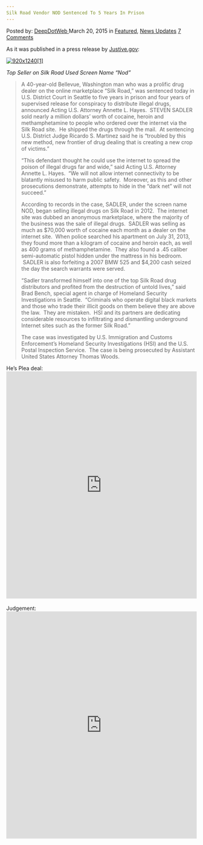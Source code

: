 ```yaml
---
Silk Road Vendor NOD Sentenced To 5 Years In Prison
---
```

<article class="post-listing post-9586 post type-post status-publish format-standard has-post-thumbnail hentry  tag-nod tag-prison tag-road tag-sentenced tag-silk tag-vendor tag-years">
<div class="post-inner">
<span>Posted by: <a href="https://www.deepdotweb.com/author/admin/" title="">DeepDotWeb </a></span>
<span>March 20, 2015</span>
<span>in <a href="https://www.deepdotweb.com/category/deepdot-news/" rel="category tag">Featured</a>, <a href="https://www.deepdotweb.com/category/news-updates/" rel="category tag">News Updates</a></span>
<span><a href="https://www.deepdotweb.com/2015/03/20/silk-road-vendor-nod-sentenced-to-5-years-in-prison/#comments">7 Comments</a></span>


<p class="node-subtitle center">As it was published in a press release by <a href="http://www.justice.gov/usao-wdwa/pr/bellevue-man-who-sold-drugs-silk-road-internet-site-sentenced-drug-distribution">Justive.gov</a>:</p>
<p class="node-subtitle center"><a href="/imgs/2015/03/920x12401.jpg"><img class="aligncenter size-full wp-image-9587" src="/imgs/2015/03/920x12401.jpg" alt="920x1240[1]" width="920" height="724" srcset="/imgs/2015/03/920x12401.jpg 920w, /imgs/2015/03/920x12401-300x236.jpg 300w" sizes="(max-width: 920px) 100vw, 920px" /></a></p>
<p class="node-subtitle center"><em>Top Seller on Silk Road Used Screen Name “Nod”</em></p>
<blockquote><p>A 40-year-old Bellevue, Washington man who was a prolific drug dealer on the online marketplace “Silk Road,” was sentenced today in U.S. District Court in Seattle to five years in prison and four years of supervised release for conspiracy to distribute illegal drugs, announced Acting U.S. Attorney Annette L. Hayes.  STEVEN SADLER sold nearly a million dollars’ worth of cocaine, heroin and methamphetamine to people who ordered over the internet via the Silk Road site.  He shipped the drugs through the mail.  At sentencing U.S. District Judge Ricardo S. Martinez said he is “troubled by this new method, new frontier of drug dealing that is creating a new crop of victims.”</p>
<p>“This defendant thought he could use the internet to spread the poison of illegal drugs far and wide,” said Acting U.S. Attorney Annette L. Hayes.  “We will not allow internet connectivity to be blatantly misused to harm public safety.  Moreover, as this and other prosecutions demonstrate, attempts to hide in the “dark net” will not succeed.”</p>
<p>According to records in the case, SADLER, under the screen name NOD, began selling illegal drugs on Silk Road in 2012.  The internet site was dubbed an anonymous marketplace, where the majority of the business was the sale of illegal drugs.  SADLER was selling as much as $70,000 worth of cocaine each month as a dealer on the internet site.  When police searched his apartment on July 31, 2013, they found more than a kilogram of cocaine and heroin each, as well as 400 grams of methamphetamine.  They also found a .45 caliber semi-automatic pistol hidden under the mattress in his bedroom.  SADLER is also forfeiting a 2007 BMW 525 and $4,200 cash seized the day the search warrants were served.</p>
<p>“Sadler transformed himself into one of the top Silk Road drug distributors and profited from the destruction of untold lives,” said Brad Bench, special agent in charge of Homeland Security Investigations in Seattle.  “Criminals who operate digital black markets and those who trade their illicit goods on them believe they are above the law.  They are mistaken.  HSI and its partners are dedicating considerable resources to infiltrating and dismantling underground Internet sites such as the former Silk Road.”</p>
<p>The case was investigated by U.S. Immigration and Customs Enforcement’s Homeland Security Investigations (HSI) and the U.S. Postal Inspection Service.  The case is being prosecuted by Assistant United States Attorney Thomas Woods.</p></blockquote>
<p>He&#8217;s Plea deal:<br />
<iframe width="100%" height="600" class="scribd_iframe_embed" src="https://www.scribd.com/embeds/225695260/content?start_page=1&amp;view_mode=scroll&amp;show_recommendations=true" data-auto-height="false" data-aspect-ratio="undefined" scrolling="no" id="doc_14296" frameborder="0"></iframe></p>
<p>Judgement:<br />
<iframe width="100%" height="600" class="scribd_iframe_embed" src="https://www.scribd.com/embeds/259369292/content?start_page=1&amp;view_mode=scroll&amp;show_recommendations=true" data-auto-height="false" data-aspect-ratio="undefined" scrolling="no" id="doc_54664" frameborder="0"></iframe></p>
</div>
<span style="display:none"> <a href="https://www.deepdotweb.com/tag/prison/" rel="tag">prison</a> <a href="https://www.deepdotweb.com/tag/road/" rel="tag">road</a> <a href="https://www.deepdotweb.com/tag/sentenced/" rel="tag">sentenced</a> <a href="https://www.deepdotweb.com/tag/silk/" rel="tag">silk</a> <a href="https://www.deepdotweb.com/tag/vendor/" rel="tag">vendor</a> <a href="https://www.deepdotweb.com/tag/years/" rel="tag">years</a></span> <span style="display:none" class="updated">2015-03-20</span>
<div style="display:none" class="vcard author" itemprop="author" itemscope itemtype="http://schema.org/Person"><strong class="fn" itemprop="name">